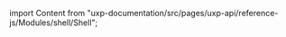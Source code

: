 
import Content from "uxp-documentation/src/pages/uxp-api/reference-js/Modules/shell/Shell";

<Content query="product=photoshop"/>

